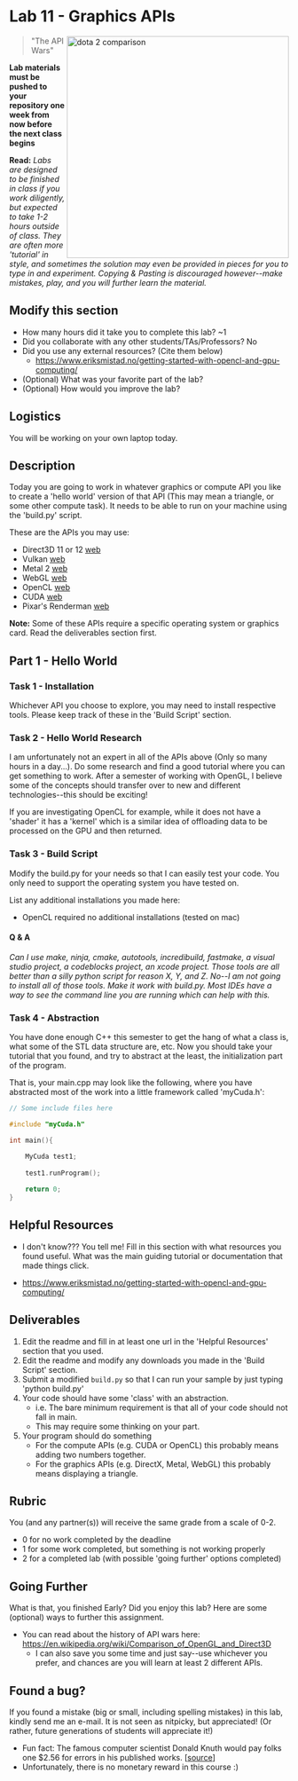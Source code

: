# Lab 11 - Graphics APIs

<img align="right" src="https://i.ytimg.com/vi/CQQEE6RaJYE/maxresdefault.jpg" width="400px" alt="dota 2 comparison">

> "The API Wars"

**Lab materials must be pushed to your repository one week from now before the next class begins**

**Read:** *Labs are designed to be finished in class if you work diligently, but expected to take 1-2 hours outside of class. They are often more 'tutorial' in style, and sometimes the solution may even be provided in pieces for you to type in and experiment. Copying & Pasting is discouraged however--make mistakes, play, and you will further learn the material.*

## Modify this section

- How many hours did it take you to complete this lab? ~1
- Did you collaborate with any other students/TAs/Professors? No
- Did you use any external resources? (Cite them below)
  - https://www.eriksmistad.no/getting-started-with-opencl-and-gpu-computing/
- (Optional) What was your favorite part of the lab?
- (Optional) How would you improve the lab?

## Logistics

You will be working on your own laptop today.

## Description

Today you are going to work in whatever graphics or compute API you like to create a 'hello world' version of that API (This may mean a triangle, or some other compute task). It needs to be able to run on your machine using the 'build.py' script.

These are the APIs you may use:

- Direct3D 11 or 12 [web](https://docs.microsoft.com/en-us/windows/desktop/direct3d)
- Vulkan [web](https://www.khronos.org/vulkan/)
- Metal 2 [web](https://developer.apple.com/metal/)
- WebGL [web](https://www.khronos.org/webgl/)
- OpenCL [web](https://www.khronos.org/opencl/)
- CUDA [web](https://developer.nvidia.com/cuda-zone)
- Pixar's Renderman [web](https://renderman.pixar.com/)

**Note:** Some of these APIs require a specific operating system or graphics card. Read the deliverables section first.

## Part 1 - Hello World

### Task 1 - Installation

Whichever API you choose to explore, you may need to install respective tools. Please keep track of these in the 'Build Script' section.

### Task 2 - Hello World Research

I am unfortunately not an expert in all of the APIs above (Only so many hours in a day...). Do some research and find a good tutorial where you can get something to work. After a semester of working with OpenGL, I believe some of the concepts should transfer over to new and different technologies--this should be exciting! 

If you are investigating OpenCL for example, while it does not have a 'shader' it has a 'kernel' which is a similar idea of offloading data to be processed on the GPU and then returned.

### Task 3 - Build Script

Modify the build.py for your needs so that I can easily test your code. You only need to support the operating system you have tested on.

List any additional installations you made here:
- OpenCL required no additional installations (tested on mac)

#### Q & A
*Can I use make, ninja, cmake, autotools, incredibuild, fastmake, a visual studio project, a codeblocks project, an xcode project. Those tools are all better than a silly python script for reason X, Y, and Z.*
*No--I am not going to install all of those tools. Make it work with build.py. Most IDEs have a way to see the command line you are running which can help with this.*

### Task 4 - Abstraction

You have done enough C++ this semester to get the hang of what a class is, what some of the STL data structure are, etc. Now you should take your tutorial that you found, and try to abstract at the least, the initialization part of the program.

That is, your main.cpp may look like the following, where you have abstracted most of the work into a little framework called 'myCuda.h':

```cpp
// Some include files here

#include "myCuda.h"

int main(){

	MyCuda test1;
	
	test1.runProgram();
	
	return 0;
}

```

## Helpful Resources

- I don't know??? You tell me! Fill in this section with what resources you found useful. What was the main guiding tutorial or documentation that made things click.

- https://www.eriksmistad.no/getting-started-with-opencl-and-gpu-computing/

## Deliverables

1. Edit the readme and fill in at least one url in the 'Helpful Resources' section that you used.
1. Edit the readme and modify any downloads you made in the 'Build Script' section.
2. Submit a modified `build.py` so that I can run your sample by just typing 'python build.py'
3. Your code should have some 'class' with an abstraction.
	- i.e. The bare minimum requirement is that all of your code should not fall in main.
	- This may require some thinking on your part.
4. Your program should do something
	- For the compute APIs (e.g. CUDA or OpenCL) this probably means adding two numbers together.
	- For the graphics APIs (e.g. DirectX, Metal, WebGL) this probably means displaying a triangle.

## Rubric

You (and any partner(s)) will receive the same grade from a scale of 0-2.

- 0 for no work completed by the deadline
- 1 for some work completed, but something is not working properly
- 2 for a completed lab (with possible 'going further' options completed)

## Going Further

What is that, you finished Early? Did you enjoy this lab? Here are some (optional) ways to further this assignment.

- You can read about the history of API wars here: https://en.wikipedia.org/wiki/Comparison_of_OpenGL_and_Direct3D
	- I can also save you some time and just say--use whichever you prefer, and chances are you will learn at least 2 different APIs.

## Found a bug?

If you found a mistake (big or small, including spelling mistakes) in this lab, kindly send me an e-mail. It is not seen as nitpicky, but appreciated! (Or rather, future generations of students will appreciate it!)

- Fun fact: The famous computer scientist Donald Knuth would pay folks one $2.56 for errors in his published works. [[source](https://en.wikipedia.org/wiki/Knuth_reward_check)]
- Unfortunately, there is no monetary reward in this course :)
